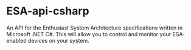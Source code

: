 ESA-api-csharp
==============

An API for the Enthusiast System Architecture specifications written in Microsoft .NET C#.  This will allow you to control and monitor your ESA-enabled devices on your system.